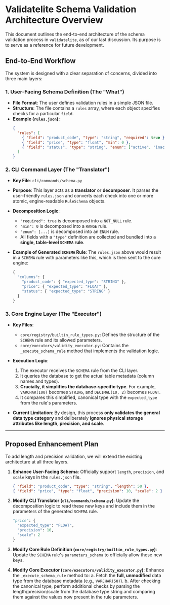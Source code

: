 # Validatelite Schema Validation Architecture Overview

This document outlines the end-to-end architecture of the schema validation process in `validatelite`, as of our last discussion. Its purpose is to serve as a reference for future development.

## End-to-End Workflow

The system is designed with a clear separation of concerns, divided into three main layers:

### 1. User-Facing Schema Definition (The "What")

- **File Format**: The user defines validation rules in a simple JSON file.
- **Structure**: The file contains a `rules` array, where each object specifies checks for a particular `field`.
- **Example (`rules.json`):**
  ```json
  {
    "rules": [
      { "field": "product_code", "type": "string", "required": true },
      { "field": "price", "type": "float", "min": 0 },
      { "field": "status", "type": "string", "enum": ["active", "inactive"] }
    ]
  }
  ```

### 2. CLI Command Layer (The "Translator")

- **Key File**: `cli/commands/schema.py`
- **Purpose**: This layer acts as a **translator** or **decomposer**. It parses the user-friendly `rules.json` and converts each check into one or more atomic, engine-readable `RuleSchema` objects.
- **Decomposition Logic**:
  - `"required": true` is decomposed into a `NOT_NULL` rule.
  - `"min": 0` is decomposed into a `RANGE` rule.
  - `"enum": [...]` is decomposed into an `ENUM` rule.
  - All fields with a `"type"` definition are collected and bundled into a **single, table-level `SCHEMA` rule**.

- **Example of Generated `SCHEMA` Rule**: The `rules.json` above would result in a `SCHEMA` rule with parameters like this, which is then sent to the core engine:
  ```python
  {
    "columns": {
      "product_code": { "expected_type": "STRING" },
      "price": { "expected_type": "FLOAT" },
      "status": { "expected_type": "STRING" }
    }
  }
  ```

### 3. Core Engine Layer (The "Executor")

- **Key Files**:
  - `core/registry/builtin_rule_types.py`: Defines the structure of the `SCHEMA` rule and its allowed parameters.
  - `core/executors/validity_executor.py`: Contains the `_execute_schema_rule` method that implements the validation logic.
- **Execution Logic**:
  1. The executor receives the `SCHEMA` rule from the CLI layer.
  2. It queries the database to get the actual table metadata (column names and types).
  3. **Crucially, it simplifies the database-specific type**. For example, `VARCHAR(100)` becomes `STRING`, and `DECIMAL(10, 2)` becomes `FLOAT`.
  4. It compares this simplified, canonical type with the `expected_type` from the rule's parameters.

- **Current Limitation**: By design, this process **only validates the general data type category** and deliberately **ignores physical storage attributes like length, precision, and scale**.

---

## Proposed Enhancement Plan

To add length and precision validation, we will extend the existing architecture at all three layers.

1.  **Enhance User-Facing Schema**: Officially support `length`, `precision`, and `scale` keys in the `rules.json` file.
    ```json
    { "field": "product_code", "type": "string", "length": 50 },
    { "field": "price", "type": "float", "precision": 10, "scale": 2 }
    ```

2.  **Modify CLI Translator (`cli/commands/schema.py`)**: Update the decomposition logic to read these new keys and include them in the parameters of the generated `SCHEMA` rule.
    ```python
    "price": {
      "expected_type": "FLOAT",
      "precision": 10,
      "scale": 2
    }
    ```

3.  **Modify Core Rule Definition (`core/registry/builtin_rule_types.py`)**: Update the `SCHEMA` rule's `parameters_schema` to officially allow these new keys.

4.  **Modify Core Executor (`core/executors/validity_executor.py`)**: Enhance the `_execute_schema_rule` method to:
    a. Fetch the **full, unmodified** data type from the database metadata (e.g., `VARCHAR(50)`).
    b. After checking the canonical type, perform additional checks by parsing the length/precision/scale from the database type string and comparing them against the values now present in the rule parameters.
